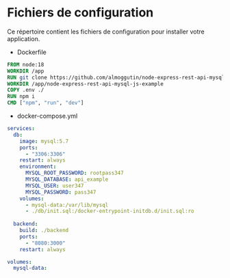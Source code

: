 # Fichiers de configuration
Ce répertoire contient les fichiers de configuration pour installer votre application.

- Dockerfile
```Dockerfile
FROM node:18
WORKDIR /app
RUN git clone https://github.com/almoggutin/node-express-rest-api-mysql-js-example
WORKDIR /app/node-express-rest-api-mysql-js-example
COPY .env ./
RUN npm i
CMD ["npm", "run", "dev"]

```

- docker-compose.yml
```yaml
services:
  db:
    image: mysql:5.7
    ports:
      - "3306:3306"
    restart: always
    environment:
      MYSQL_ROOT_PASSWORD: rootpass347
      MYSQL_DATABASE: api_example
      MYSQL_USER: user347
      MYSQL_PASSWORD: pass347
    volumes:
      - mysql-data:/var/lib/mysql
      - ./db/init.sql:/docker-entrypoint-initdb.d/init.sql:ro
 
  backend:
    build: ./backend
    ports:
      - "8080:3000"
    restart: always

volumes:
  mysql-data:
 

```
